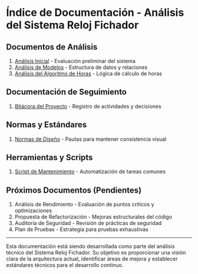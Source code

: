 # Índice de Documentación - Análisis del Sistema Reloj Fichador

## Documentos de Análisis

1. [Análisis Inicial](./analisis_inicial.md) - Evaluación preliminar del sistema
2. [Análisis de Modelos](./analisis_modelos.md) - Estructura de datos y relaciones
3. [Análisis del Algoritmo de Horas](./analisis_algoritmo_horas.md) - Lógica de cálculo de horas

## Documentación de Seguimiento

1. [Bitácora del Proyecto](./bitacora_proyecto.md) - Registro de actividades y decisiones

## Normas y Estándares

1. [Normas de Diseño](./diseño/normas_diseño.md) - Pautas para mantener consistencia visual

## Herramientas y Scripts

1. [Script de Mantenimiento](./scripts/mantenimiento.sh) - Automatización de tareas comunes

## Próximos Documentos (Pendientes)

1. Análisis de Rendimiento - Evaluación de puntos críticos y optimizaciones
2. Propuesta de Refactorización - Mejoras estructurales del código
3. Auditoría de Seguridad - Revisión de prácticas de seguridad
4. Plan de Pruebas - Estrategia para pruebas exhaustivas

---

Esta documentación está siendo desarrollada como parte del análisis técnico del Sistema Reloj Fichador. Su objetivo es proporcionar una visión clara de la arquitectura actual, identificar áreas de mejora y establecer estándares técnicos para el desarrollo continuo. 
